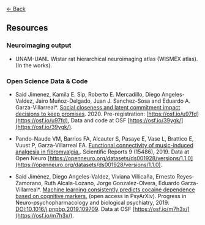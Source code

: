 [<- Back](index.md)

## Resources

### Neuroimaging output

* UNAM-UANL Wistar rat hierarchical neuroimaging atlas (WISMEX atlas). (In the works).

### Open Science Data & Code
* Said Jimenez, Kamila E. Sip, Roberto E. Mercadillo, Diego Angeles-Valdez, Jairo Muñoz-Delgado, Juan J. Sanchez-Sosa and Eduardo A. Garza-Villarreal*. [Social closeness and latent commitment impact decisions to keep promises](https://psyarxiv.com/ujrdk/). 2020. Pre-registration: [https://osf.io/u97fd](https://osf.io/u97fd), Data and code at OSF [https://osf.io/39ygk/](https://osf.io/39ygk/).

* Pando-Naude VM, Barrios FA, Alcauter S, Pasaye E, Vase L, Brattico E, Vuust P, Garza-Villarreal
EA. [Functional connectivity of music-induced analgesia in fibromyalgia.](https://www.nature.com/articles/s41598-019-51990-4). Scientific Reports 9 (15486), 2019. Data at Open Neuro [https://openneuro.org/datasets/ds001928/versions/1.1.0](https://openneuro.org/datasets/ds001928/versions/1.1.0).

* Said Jiménez, Diego Angeles-Valdez, Viviana Villicaña, Ernesto Reyes-Zamorano, Ruth Alcala-Lozano, Jorge Gonzalez-Olvera, Eduardo Garza-Villarreal*. [Machine learning consistently predicts cocaine dependence based on cognitive markers.](https://psyarxiv.com/7qsz3/) (open access in PsyArXiv).  Progress in Neuro-psychopharmacology and biological psychiatry, 2019. [DOI:10.1016/j.pnpbp.2019.109709](https://doi.org/10.1016/j.pnpbp.2019.109709). Data at OSF [https://osf.io/m7h3x/](https://osf.io/m7h3x/).
